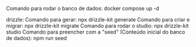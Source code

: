 Comando para rodar o banco de dados: docker compose up -d

drizzle:
Comando para gerar: npx drizzle-kit generate
Comando para criar e migrar: npx drizzle-kit migrate
Comando para rodar o studio: npx drizzle-kit studio
Comando para preencher com a "seed" (Conteúdo inicial do banco de dados): npm run seed